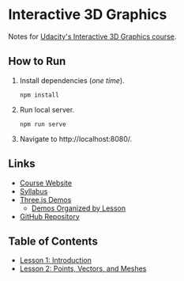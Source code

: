 # Interactive 3D Graphics

Notes for [Udacity's Interactive 3D Graphics course](https://www.udacity.com/course/interactive-3d-graphics--cs291).

## How to Run

1. Install dependencies (*one time*).

       npm install

2. Run local server.

       npm run serve

3. Navigate to http://localhost:8080/.

## Links

* [Course Website](https://www.udacity.com/wiki/cs291)
* [Syllabus](https://www.udacity.com/wiki/cs291/syllabus)
* [Three.js Demos](https://www.realtimerendering.com/udacity/)
  * [Demos Organized by Lesson](https://www.udacity.com/wiki/cs291/demos)
* [GitHub Repository](https://github.com/udacity/cs291)

## Table of Contents

* [Lesson 1: Introduction](./lesson1/README.md)
* [Lesson 2: Points, Vectors, and Meshes](./lesson2/README.md)
